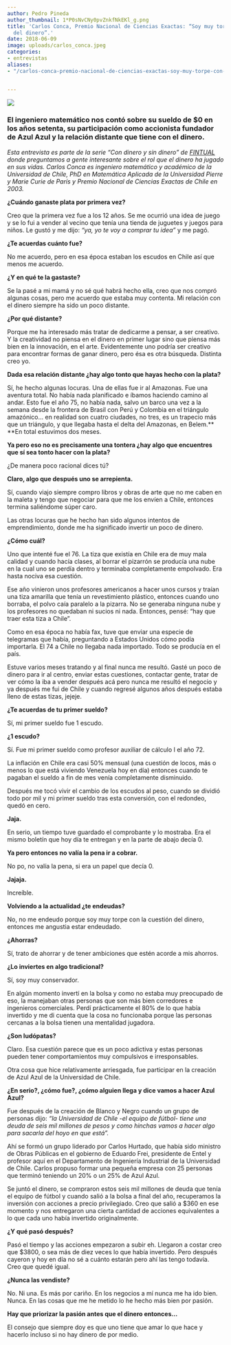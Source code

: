 ```yaml
---
author: Pedro Pineda
author_thumbnail: 1*P0sNvCNy0pvZnkfNkEKl_g.png
title: 'Carlos Conca, Premio Nacional de Ciencias Exactas: “Soy muy torpe con la cuestión
  del dinero”.'
date: 2018-06-09
image: uploads/carlos_conca.jpeg
categories:
- entrevistas
aliases:
- "/carlos-conca-premio-nacional-de-ciencias-exactas-soy-muy-torpe-con-la-cuestión-del-dinero-e674794ed499/"


---
```


![](/uploads/carlos_conca.jpeg)

### El ingeniero matemático nos contó sobre su sueldo de $0 en los años setenta, su participación como accionista fundador de Azul Azul y la relación distante que tiene con el dinero.

*Esta entrevista es parte de la serie “Con dinero y sin dinero” de [FINTUAL](https://fintual.cl) donde preguntamos a gente interesante sobre el rol que el dinero ha jugado en sus vidas. Carlos Conca es ingeniero matemático y académico de la Universidad de Chile, PhD en Matemática Aplicada de la Universidad Pierre y Marie Curie de París y Premio Nacional de Ciencias Exactas de Chile en 2003.*

**¿Cuándo ganaste plata por primera vez?**

Creo que la primera vez fue a los 12 años. Se me ocurrió una idea de juego y se lo fui a vender al vecino que tenía una tienda de juguetes y juegos para niños. Le gustó y me dijo: *“ya, yo te voy a comprar tu idea”* y me pagó.

**¿Te acuerdas cuánto fue?**

No me acuerdo, pero en esa época estaban los escudos en Chile así que menos me acuerdo.

**¿Y en qué te la gastaste?**

Se la pasé a mi mamá y no sé qué habrá hecho ella, creo que nos compró algunas cosas, pero me acuerdo que estaba muy contenta. Mi relación con el dinero siempre ha sido un poco distante.

**¿Por qué distante?**

Porque me ha interesado más tratar de dedicarme a pensar, a ser creativo. Y la creatividad no piensa en el dinero en primer lugar sino que piensa más bien en la innovación, en el arte. Evidentemente uno podría ser creativo para encontrar formas de ganar dinero, pero ésa es otra búsqueda. Distinta creo yo.

**Dada esa relación distante ¿hay algo tonto que hayas hecho con la plata?**

Sí, he hecho algunas locuras. Una de ellas fue ir al Amazonas. Fue una aventura total. No había nada planificado e íbamos haciendo camino al andar. Esto fue el año 75, no había nada, salvo un barco una vez a la semana desde la frontera de Brasil con Perú y Colombia en el triángulo amazónico… en realidad son cuatro ciudades, no tres, es un trapecio más que un triángulo, y que llegaba hasta el delta del Amazonas, en Belem.** **En total estuvimos dos meses.

**Ya pero eso no es precisamente una tontera ¿hay algo que encuentres que sí sea tonto hacer con la plata?**

¿De manera poco racional dices tú?

**Claro, algo que después uno se arrepienta.**

Sí, cuando viajo siempre compro libros y obras de arte que no me caben en la maleta y tengo que negociar para que me los envíen a Chile, entonces termina saliéndome súper caro.

Las otras locuras que he hecho han sido algunos intentos de emprendimiento, donde me ha significado invertir un poco de dinero.

**¿Cómo cuál?**

Uno que intenté fue el 76. La tiza que existía en Chile era de muy mala calidad y cuando hacía clases, al borrar el pizarrón se producía una nube en la cual uno se perdía dentro y terminaba completamente empolvado. Era hasta nociva esa cuestión.

Ese año vinieron unos profesores americanos a hacer unos cursos y traían una tiza amarilla que tenía un revestimiento plástico, entonces cuando uno borraba, el polvo caía paralelo a la pizarra. No se generaba ninguna nube y los profesores no quedaban ni sucios ni nada. Entonces, pensé: “hay que traer esta tiza a Chile”.

Como en esa época no había fax, tuve que enviar una especie de telegramas que había, preguntando a Estados Unidos cómo podía importarla. El 74 a Chile no llegaba nada importado. Todo se producía en el país.

Estuve varios meses tratando y al final nunca me resultó. Gasté un poco de dinero para ir al centro, enviar estas cuestiones, contactar gente, tratar de ver cómo la iba a vender después acá pero nunca me resultó el negocio y ya después me fui de Chile y cuando regresé algunos años después estaba lleno de estas tizas, jejeje.

**¿Te acuerdas de tu primer sueldo?**

Sí, mi primer sueldo fue 1 escudo.

**¿1 escudo?**

Sí. Fue mi primer sueldo como profesor auxiliar de cálculo I el año 72.

La inflación en Chile era casi 50% mensual (una cuestión de locos, más o menos lo que está viviendo Venezuela hoy en día) entonces cuando te pagaban el sueldo a fin de mes venía completamente disminuido.

Después me tocó vivir el cambio de los escudos al peso, cuando se dividió todo por mil y mi primer sueldo tras esta conversión, con el redondeo, quedó en cero.

**Jaja.**

En serio, un tiempo tuve guardado el comprobante y lo mostraba. Era el mismo boletín que hoy día te entregan y en la parte de abajo decía 0.

**Ya pero entonces no valía la pena ir a cobrar.**

No po, no valía la pena, si era un papel que decía 0.

**Jajaja.**

Increíble.

**Volviendo a la actualidad ¿te endeudas?**

No, no me endeudo porque soy muy torpe con la cuestión del dinero, entonces me angustia estar endeudado.

**¿Ahorras?**

Sí, trato de ahorrar y de tener ambiciones que estén acorde a mis ahorros.

**¿Lo inviertes en algo tradicional?**

Sí, soy muy conservador.

En algún momento invertí en la bolsa y como no estaba muy preocupado de eso, la manejaban otras personas que son más bien corredores e ingenieros comerciales. Perdí prácticamente el 80% de lo que había invertido y me di cuenta que la cosa no funcionaba porque las personas cercanas a la bolsa tienen una mentalidad jugadora.

**¿Son ludópatas?**

Claro. Esa cuestión parece que es un poco adictiva y estas personas pueden tener comportamientos muy compulsivos e irresponsables.

Otra cosa que hice relativamente arriesgada, fue participar en la creación de Azul Azul de la Universidad de Chile.

**¿En serio?, ¿cómo fue?, ¿cómo alguien llega y dice vamos a hacer Azul Azul?**

Fue después de la creación de Blanco y Negro cuando un grupo de personas dijo: *“la Universidad de Chile -el equipo de fútbol- tiene una deuda de seis mil millones de pesos y como hinchas vamos a hacer algo para sacarla del hoyo en que está”.*

Ahí se formó un grupo liderado por Carlos Hurtado, que había sido ministro de Obras Públicas en el gobierno de Eduardo Frei, presidente de Entel y profesor aquí en el Departamento de Ingeniería Industrial de la Universidad de Chile. Carlos propuso formar una pequeña empresa con 25 personas que terminó teniendo un 20% o un 25% de Azul Azul.

Se juntó el dinero, se compraron estos seis mil millones de deuda que tenía el equipo de fútbol y cuando salió a la bolsa a final del año, recuperamos la inversión con acciones a precio privilegiado. Creo que salió a $360 en ese momento y nos entregaron una cierta cantidad de acciones equivalentes a lo que cada uno había invertido originalmente.

**¿Y qué pasó después?**

Pasó el tiempo y las acciones empezaron a subir eh. Llegaron a costar creo que $3800, o sea más de diez veces lo que había invertido. Pero después cayeron y hoy en día no sé a cuánto estarán pero ahí las tengo todavía. Creo que quedé igual.

**¿Nunca las vendiste?**

No. Ni una. Es más por cariño. En los negocios a mí nunca me ha ido bien. Nunca. En las cosas que me he metido lo he hecho más bien por pasión.

**Hay que priorizar la pasión antes que el dinero entonces…**

El consejo que siempre doy es que uno tiene que amar lo que hace y hacerlo incluso si no hay dinero de por medio.
